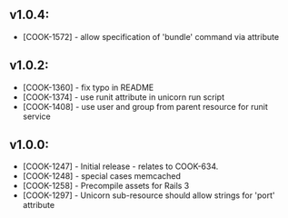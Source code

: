 ## v1.0.4:

* [COOK-1572] - allow specification of 'bundle' command via attribute

## v1.0.2:

* [COOK-1360] - fix typo in README
* [COOK-1374] - use runit attribute in unicorn run script
* [COOK-1408] - use user and group from parent resource for runit
  service

## v1.0.0:

* [COOK-1247] - Initial release - relates to COOK-634.
* [COOK-1248] - special cases memcached
* [COOK-1258] - Precompile assets for Rails 3
* [COOK-1297] - Unicorn sub-resource should allow strings for 'port' attribute
